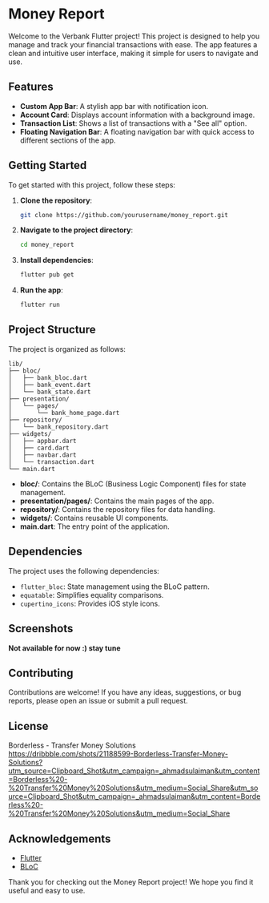 # Money Report

Welcome to the Verbank Flutter project! This project is designed to help you manage and track your financial transactions with ease. The app features a clean and intuitive user interface, making it simple for users to navigate and use.

## Features

- **Custom App Bar**: A stylish app bar with notification icon.
- **Account Card**: Displays account information with a background image.
- **Transaction List**: Shows a list of transactions with a "See all" option.
- **Floating Navigation Bar**: A floating navigation bar with quick access to different sections of the app.

## Getting Started

To get started with this project, follow these steps:

1. **Clone the repository**:
    ```sh
    git clone https://github.com/yourusername/money_report.git
    ```

2. **Navigate to the project directory**:
    ```sh
    cd money_report
    ```

3. **Install dependencies**:
    ```sh
    flutter pub get
    ```

4. **Run the app**:
    ```sh
    flutter run
    ```

## Project Structure

The project is organized as follows:

```
lib/
├── bloc/
│   ├── bank_bloc.dart
│   ├── bank_event.dart
│   └── bank_state.dart
├── presentation/
│   └── pages/
│       └── bank_home_page.dart
├── repository/
│   └── bank_repository.dart
├── widgets/
│   ├── appbar.dart
│   ├── card.dart
│   ├── navbar.dart
│   └── transaction.dart
└── main.dart
```

- **bloc/**: Contains the BLoC (Business Logic Component) files for state management.
- **presentation/pages/**: Contains the main pages of the app.
- **repository/**: Contains the repository files for data handling.
- **widgets/**: Contains reusable UI components.
- **main.dart**: The entry point of the application.

## Dependencies

The project uses the following dependencies:

- `flutter_bloc`: State management using the BLoC pattern.
- `equatable`: Simplifies equality comparisons.
- `cupertino_icons`: Provides iOS style icons.

## Screenshots
**Not available for now :) stay tune**

## Contributing

Contributions are welcome! If you have any ideas, suggestions, or bug reports, please open an issue or submit a pull request.

## License
Borderless - Transfer Money Solutions
https://dribbble.com/shots/21188599-Borderless-Transfer-Money-Solutions?utm_source=Clipboard_Shot&utm_campaign=_ahmadsulaiman&utm_content=Borderless%20-%20Transfer%20Money%20Solutions&utm_medium=Social_Share&utm_source=Clipboard_Shot&utm_campaign=_ahmadsulaiman&utm_content=Borderless%20-%20Transfer%20Money%20Solutions&utm_medium=Social_Share

## Acknowledgements

- [Flutter](https://flutter.dev/)
- [BLoC](https://bloclibrary.dev/#/)

Thank you for checking out the Money Report project! We hope you find it useful and easy to use.
